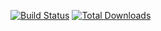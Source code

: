 [![Build Status](https://travis-ci.org/OrigamiStudiosLLC/samplecode.svg?branch=master)](https://travis-ci.org/OrigamiStudiosLLC/samplecode)
[![Total Downloads](https://travis-ci.org/OrigamiStudiosLLC/samplecode.svg?branch=master)](https://travis-ci.org/OrigamiStudiosLLC/samplecode)


